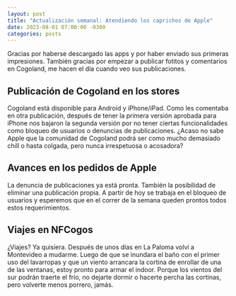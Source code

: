 ```yaml
---
layout: post
title: "Actualización semanal: Atendiendo los caprichos de Apple"
date: 2023-08-01 07:00:00 -0300
categories: posts
---
```


Gracias por haberse descargado las apps y por haber enviado sus primeras impresiones. También gracias por empezar a publicar fotitos y comentarios en Cogoland, me hacen el día cuando veo sus publicaciones.

## Publicación de Cogoland en los stores

Cogoland está disponible para Android y iPhone/iPad. Como les comentaba en otra publicación, después de tener la primera versión aprobada para iPhone nos bajaron la segunda versión por no tener ciertas funcionalidades como bloqueo de usuarios o denuncias de publicaciones. ¿Acaso no sabe Apple que la comunidad de Cogoland podrá ser como mucho demasiado chill o hasta colgada, pero nunca irrespetuosa o acosadora?

## Avances en los pedidos de Apple

La denuncia de publicaciones ya está pronta. También la posibilidad de eliminar una publicación propia. A partir de hoy se trabaja en el bloqueo de usuarios y esperemos que en el correr de la semana queden prontos todos estos requerimientos.

## Viajes en NFCogos

¿Viajes? Ya quisiera. Después de unos días en La Paloma volví a Montevideo a mudarme. Luego de que se inundara el baño con el primer uso del lavarropas y que un viento arrancara la cortina de enrollar de una de las ventanas, estoy pronto para armar el indoor. Porque los vientos del sur podrán traerte el frío, no dejarte dormir o hacerte percha las cortinas, pero volverte menos porrero, jamás.

